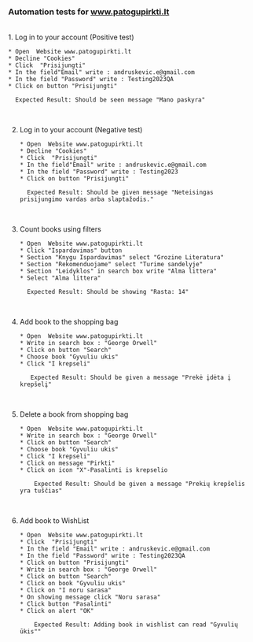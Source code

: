 ### Automation tests for www.patogupirkti.lt
<br>
 1. Log in to your account (Positive test)

    * Open  Website www.patogupirkti.lt
    * Decline "Cookies"
    * Click  "Prisijungti"
    * In the field"Email" write : andruskevic.e@gmail.com
    * In the field "Password" write : Testing2023QA
    * Click on button "Prisijungti"

      Expected Result: Should be seen message "Mano paskyra"
<br>



2. Log in to your account (Negative test)

       * Open  Website www.patogupirkti.lt
       * Decline "Cookies"
       * Click  "Prisijungti"
       * In the field"Email" write : andruskevic.e@gmail.com
       * In the field "Password" write : Testing2023
       * Click on button "Prisijungti"

         Expected Result: Should be given message "Neteisingas prisijungimo vardas arba slaptažodis."
<br>

3. Count books using filters

       * Open  Website www.patogupirkti.lt
       * Click "Ispardavimas" button
       * Section "Knygu Ispardavimas" select "Grozine Literatura"
       * Section "Rekomenduojame" select "Turime sandelyje"
       * Section "Leidyklos" in search box write "Alma littera"
       * Select "Alma littera"

         Expected Result: Should be showing "Rasta: 14"
<br>

4.  Add book to the shopping bag

        * Open  Website www.patogupirkti.lt
        * Write in search box : "George Orwell"
        * Click on button "Search"
        * Choose book "Gyvuliu ukis"
        * Click "I krepseli"

           Expected Result: Should be given a message "Prekė įdėta į krepšelį"
<br>

5. Delete a book from shopping bag

       * Open  Website www.patogupirkti.lt
       * Write in search box : "George Orwell"
       * Click on button "Search"
       * Choose book "Gyvuliu ukis"
       * Click "I krepseli"
       * Click on message "Pirkti"
       * Click on icon "X"-Pasalinti is krepselio

           Expected Result: Should be given a message "Prekių krepšelis yra tuščias"
<br>

6. Add book to WishList

       * Open  Website www.patogupirkti.lt
       * Click  "Prisijungti"
       * In the field "Email" write : andruskevic.e@gmail.com
       * In the field "Password" write : Testing2023QA
       * Click on button "Prisijungti"
       * Write in search box : "George Orwell"
       * Click on button "Search"
       * Click on book "Gyvuliu ukis"
       * Click on "I noru sarasa"
       * On showing message click "Noru sarasa"
       * Click button "Pasalinti"
       * Click on alert "OK"

           Expected Result: Adding book in wishlist can read "Gyvulių ūkis""



